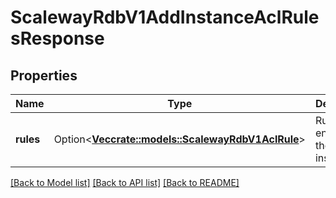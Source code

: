 # ScalewayRdbV1AddInstanceAclRulesResponse

## Properties

Name | Type | Description | Notes
------------ | ------------- | ------------- | -------------
**rules** | Option<[**Vec<crate::models::ScalewayRdbV1AclRule>**](scaleway.rdb.v1.ACLRule.md)> | Rules enabled on the instance | [optional]

[[Back to Model list]](../README.md#documentation-for-models) [[Back to API list]](../README.md#documentation-for-api-endpoints) [[Back to README]](../README.md)


